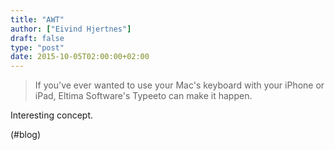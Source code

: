 ```yaml
---
title: "AWT"
author: ["Eivind Hjertnes"]
draft: false
type: "post"
date: 2015-10-05T02:00:00+02:00
---
```


> If you've ever wanted to use your Mac's keyboard with your iPhone or
> iPad, Eltima Software's Typeeto can make it happen.

Interesting concept.

(#blog)
